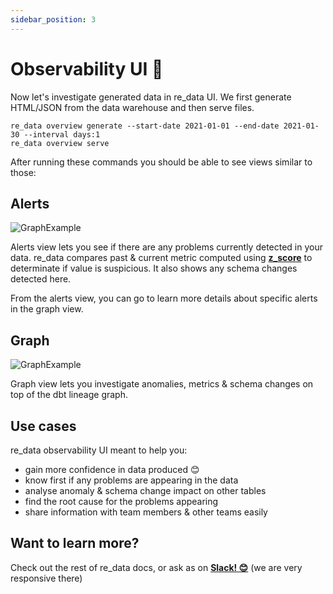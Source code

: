 ```yaml
---
sidebar_position: 3
---
```


# Observability UI 👀

Now let's investigate generated data in re_data UI. We first generate HTML/JSON from the data warehouse and then serve files.

```
re_data overview generate --start-date 2021-01-01 --end-date 2021-01-30 --interval days:1
re_data overview serve
```

After running these commands you should be able to see views similar to those:

## Alerts

![GraphExample](/screenshots/ui/alerts.png)

Alerts view lets you see if there are any problems currently detected in your data.
re_data compares past & current metric computed using **[z_score](https://en.wikipedia.org/wiki/Standard_score)** to determinate if value is suspicious. It also shows any schema changes detected here.

From the alerts view, you can go to learn more details about specific alerts in the graph view.

## Graph

![GraphExample](/screenshots/ui/graph.png)

Graph view lets you investigate anomalies, metrics & schema changes on top of the dbt lineage graph.

## Use cases 

re_data observability UI meant to help you:

 - gain more confidence in data produced 😊
 - know first if any problems are appearing in the data
 - analyse anomaly & schema change impact on other tables
 - find the root cause for the problems appearing
 - share information with team members & other teams easily

## Want to learn more?

Check out the rest of re_data docs, or ask as on **[Slack! 😊](https://www.getre.io/slack)** (we are very responsive there)
